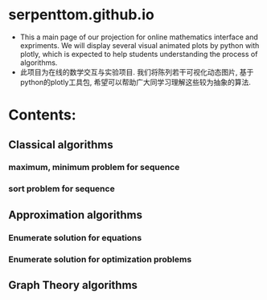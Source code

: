 # serpenttom.github.io
- This a main page of our projection for online mathematics interface and expriments. We will display several visual animated plots by python with plotly, which is expected to help students understanding the process of algorithms.
- 此项目为在线的数学交互与实验项目. 我们将陈列若干可视化动态图片, 基于python的plotly工具包, 希望可以帮助广大同学习理解这些较为抽象的算法.

# Contents: 
## Classical algorithms 
### maximum, minimum problem for sequence
### sort problem for sequence

## Approximation algorithms
### Enumerate solution for equations
### Enumerate solution for optimization problems

## Graph Theory algorithms

